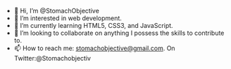 - 👋 Hi, I’m @StomachObjective
- 👀 I’m interested in web development.
- 🌱 I’m currently learning HTML5, CSS3, and JavaScript.
- 💞️ I’m looking to collaborate on anything I possess the skills to contribute to.
- 📫 How to reach me: stomachobjective@gmail.com. On Twitter:@Stomachobjectiv


